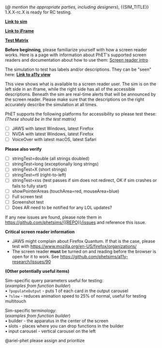 (*@ mention the appropriate parties, including designers*), {{SIM_TITLE}} 1.X.X-rc.X is ready for RC testing.

**[Link to sim](http://www.colorado.edu/physics/phet/dev/html/{{REPO}}/1.0.0-rc.1/{{REPO}}_en.html)**

**[Link to iFrame](http://www.colorado.edu/physics/phet/dev/html/{{REPO}}/1.0.0-rc.1/{{REPO}}_en-iframe.html)**

**[Test Matrix]({{TEST_MATRIX_LINK}})**

**Before beginning**, please familiarize yourself with how a screen reader works. Here is a page with information about PhET's supported screen readers and documentation about how to use them:
[Screen reader intro](https://www.colorado.edu/physics/phet/dev/html/jg-tests/reader-intro.html)

The simulation to test has labels and/or descriptions. They can be "seen" here:
**[Link to a11y view](http://www.colorado.edu/physics/phet/dev/html/{{REPO}}/{{1.0.0-rc.1/{{REPO}}_a11y_view_html.html)**

This view shows what is available to a screen reader user. The sim is on the left side in an iframe, while the right side has all of the accessible descriptions. Beneath the sim are real-time alerts that will be announced by the screen reader. Please make sure that the descriptions on the right accurately describe the simulation at all times.

PhET supports the following platforms for accessibility so please test these:
*(These should be in the test matrix)*
- [ ] JAWS with latest Windows, latest Firefox
- [ ] NVDA with latest Windows, latest Firefox
- [ ] VoiceOver with latest macOS, latest Safari

**Please also verify**
- [ ] stringTest=double (all strings doubled)
- [ ] stringTest=long (exceptionally long strings)
- [ ] stringTest=X (short strings)
- [ ] stringTest=rtl (right-to-left)
- [ ] stringTest=xss (test passes if sim does not redirect, OK if sim crashes or fails to fully start)
- [ ] showPointerAreas (touchArea=red, mouseArea=blue)
- [ ] Full screen test
- [ ] Screenshot test
- [ ] Does AR need to be notified for any LOL updates?

If any new issues are found, please note them in https://github.com/phetsims/{{REPO}}/issues and reference this issue. 

**Critical screen reader information**
- JAWS might complain about Firefox Quantum. If that is the case, please test with https://www.mozilla.org/en-US/firefox/organizations/
- The screen reader **must** be turned on and reading before the browser is open for it to work. See https://github.com/phetsims/a11y-research/issues/90
 
**(Other potentially useful items)**  

Sim-specific query parameters useful for testing:  
(*examples from function builder*)  
• `?populateOutput` - puts 1 of each card in the output carousel  
• `?slow` - reduces animation speed to 25% of normal, useful for testing multitouch  

Sim-specific terminology:  
(*examples from function builder*)  
• builder - the apparatus in the center of the screen  
• slots - places where you can drop functions in the builder  
• input carousel - vertical carousel on the left  

@ariel-phet please assign and prioritize